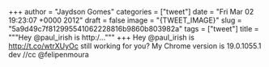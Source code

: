 
+++
author = "Jaydson Gomes"
categories = ["tweet"]
date = "Fri Mar 02 19:23:07 +0000 2012"
draft = false
image = "{TWEET_IMAGE}"
slug = "5a9d49c7f812995541062228816b9860b803982a"
tags = ["tweet"]
title = """Hey @paul_irish is http:/..."""
+++
Hey @paul_irish is http://t.co/wtrXUyOc still working for you? My Chrome version is 19.0.1055.1 dev //cc @felipenmoura
